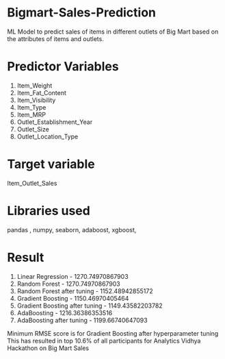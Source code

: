 # Bigmart-Sales-Prediction
ML Model to predict sales of items in different outlets of Big Mart based on the attributes of items and outlets.

# Predictor Variables
1. Item_Weight
2. Item_Fat_Content
3. Item_Visibility
4. Item_Type
5. Item_MRP
6. Outlet_Establishment_Year
7. Outlet_Size
8. Outlet_Location_Type

# Target variable
Item_Outlet_Sales

# Libraries used
pandas , numpy, seaborn, adaboost, xgboost, 

# Result

 1. Linear Regression              - 1270.74970867903
 2. Random Forest                  - 1270.74970867903
 3. Random Forest after tuning     - 1152.48942855172
 4. Gradient Boosting              - 1150.46970405464
 5. Gradient Boosting after tuning - 1149.43582203782
 6. AdaBoosting                    - 1216.36386353516
 7. AdaBoosting after tuning       - 1199.66740647093

 Minimum RMSE score is for  Gradient Boosting after hyperparameter tuning
 This has resulted in top 10.6% of all participants for Analytics Vidhya Hackathon on Big Mart Sales
